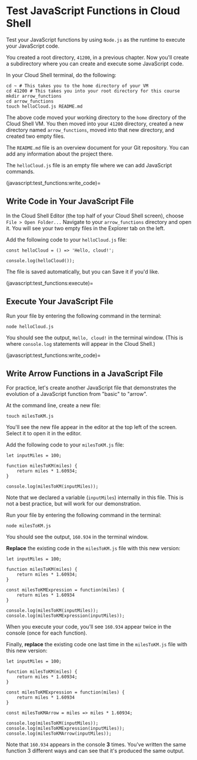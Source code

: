 # Test JavaScript Functions in Cloud Shell

Test your JavaScript functions by using `Node.js` as the runtime to execute your JavaScript code.

You created a root directory, `41200`, in a previous chapter. Now you'll create a subdirectory where you can create and execute some JavaScript code.

In your Cloud Shell terminal, do the following:

```
cd ~ # This takes you to the home directory of your VM
cd 41200 # This takes you into your root directory for this course
mkdir arrow_functions
cd arrow_functions
touch helloCloud.js README.md
```

The above code moved your working directory to the `home` directory of the Cloud Shell VM. You then moved into your `41200` directory, created a new directory named `arrow_functions`, moved into that new directory, and created two empty files.

The `README.md` file is an overview document for your Git repository. You can add any information about the project there.

The `helloCloud.js` file is an empty file where we can add JavaScript commands.

(javascript:test_functions:write_code)=
## Write Code in Your JavaScript File

In the Cloud Shell Editor (the top half of your Cloud Shell screen), choose `File > Open Folder...` Navigate to your `arrow_functions` directory and open it. You will see your two empty files in the Explorer tab on the left.

Add the following code to your `helloCloud.js` file:

```
const helloCloud = () => 'Hello, cloud!';

console.log(helloCloud());
```

The file is saved automatically, but you can Save it if you'd like.

(javascript:test_functions:execute)=
## Execute Your JavaScript File

Run your file by entering the following command in the terminal:

```
node helloCloud.js
```

You should see the output, `Hello, cloud!` in the terminal window. (This is where `console.log` statements will appear in the Cloud Shell.)

(javascript:test_functions:write_code)=
## Write Arrow Functions in a JavaScript File

For practice, let's create another JavaScript file that demonstrates the evolution of a JavaScript function from "basic" to "arrow".

At the command line, create a new file:

```
touch milesToKM.js
```

You'll see the new file appear in the editor at the top left of the screen. Select it to open it in the editor.

Add the following code to your `milesToKM.js` file:

```
let inputMiles = 100;

function milesToKM(miles) {
    return miles * 1.60934;
}

console.log(milesToKM(inputMiles));
```

Note that we declared a variable (`inputMiles`) internally in this file. This is not a best practice, but will work for our demonstration.

Run your file by entering the following command in the terminal:

```
node milesToKM.js
```

You should see the output, `160.934` in the terminal window.

**Replace** the existing code in the `milesToKM.js` file with this new version:

```
let inputMiles = 100;

function milesToKM(miles) {
    return miles * 1.60934;
}

const milesToKMExpression = function(miles) {
    return miles * 1.60934
}

console.log(milesToKM(inputMiles));
console.log(milesToKMExpression(inputMiles));
```

When you execute your code, you'll see `160.934` appear twice in the console (once for each function).

Finally, **replace** the existing code one last time in the `milesToKM.js` file with this new version:

```
let inputMiles = 100;

function milesToKM(miles) {
    return miles * 1.60934;
}

const milesToKMExpression = function(miles) {
    return miles * 1.60934
}

const milesToKMArrow = miles => miles * 1.60934;

console.log(milesToKM(inputMiles));
console.log(milesToKMExpression(inputMiles));
console.log(milesToKMArrow(inputMiles));
```

Note that `160.934` appears in the console **3** times. You've written the same function 3 different ways and can see that it's produced the same output.
